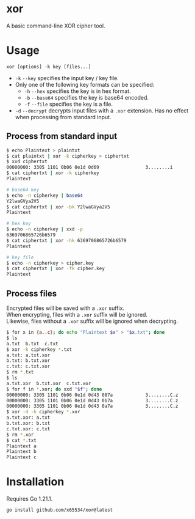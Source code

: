 # xor

A basic command-line XOR cipher tool.

# Usage

`xor [options] -k key [files...]`

- `-k` `--key` specifies the input key / key file.
- Only one of the following key formats can be specified:
  - `-h` `--hex` specifies the key is in hex format.
  - `-b` `--base64` specifies the key is base64 encoded.
  - `-f` `--file` specifies the key is a file.
- `-d` `--decrypt` decrypts input files with a `.xor` extension. Has no effect when processing from standard input.

## Process from standard input
```sh
$ echo Plaintext > plaintxt
$ cat plaintxt | xor -k cipherkey > ciphertxt
$ xxd ciphertxt
00000000: 3305 1101 0b06 0e1d 0d69                 3........i
$ cat ciphertxt | xor -k cipherkey
Plaintext

# base64 key
$ echo -n cipherkey | base64
Y2lwaGVya2V5
$ cat ciphertxt | xor -bk Y2lwaGVya2V5
Plaintext

# hex key
$ echo -n cipherkey | xxd -p
6369706865726b6579
$ cat ciphertxt | xor -hk 6369706865726b6579
Plaintext

# key file
$ echo -n cipherkey > cipher.key
$ cat ciphertxt | xor -fk cipher.key
Plaintext
```

## Process files
Encrypted files will be saved with a `.xor` suffix.\
When encrypting, files with a `.xor` suffix will be ignored.\
Likewise, files without a `.xor` suffix will be ignored when decrypting.
```sh
$ for x in {a..c}; do echo "Plaintext $x" > "$x.txt"; done
$ ls
a.txt  b.txt  c.txt
$ xor -k cipherkey *.txt
a.txt: a.txt.xor
b.txt: b.txt.xor
c.txt: c.txt.xor
$ rm *.txt
$ ls
a.txt.xor  b.txt.xor  c.txt.xor
$ for f in *.xor; do xxd "$f"; done
00000000: 3305 1101 0b06 0e1d 0d43 087a            3........C.z
00000000: 3305 1101 0b06 0e1d 0d43 0b7a            3........C.z
00000000: 3305 1101 0b06 0e1d 0d43 0a7a            3........C.z
$ xor -d -k cipherkey *.xor
a.txt.xor: a.txt
b.txt.xor: b.txt
c.txt.xor: c.txt
$ rm *.xor
$ cat *.txt
Plaintext a
Plaintext b
Plaintext c
```

# Installation

Requires Go 1.21.1.
```sh
go install github.com/x65534/xor@latest
```
